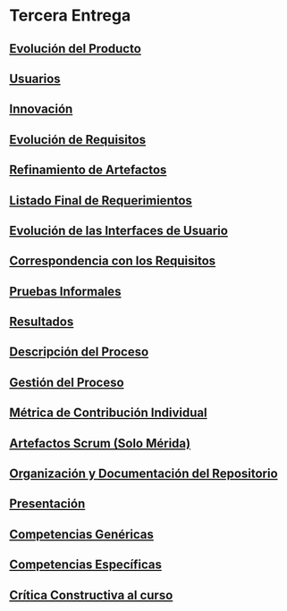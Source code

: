 # Tercera Entrega
[Evolución del Producto](https://github.com/MateoAlejandroCaamalTencle/HABIT/blob/TerceraEntrega/HABIT%2B/Evoluci%C3%B3n%20del%20Producto.md)
-
[Usuarios](https://github.com/MateoAlejandroCaamalTencle/HABIT/blob/TerceraEntrega/HABIT%2B/Usuarios.md) 
-
[Innovación](https://github.com/MateoAlejandroCaamalTencle/HABIT/blob/TerceraEntrega/HABIT%2B/Innovaci%C3%B3n.md)
-
[Evolución de Requisitos](https://github.com/MateoAlejandroCaamalTencle/HABIT/blob/TerceraEntrega/HABIT%2B/Evoluci%C3%B3n%20de%20Requisitos.md)
-
[Refinamiento de Artefactos](https://github.com/MateoAlejandroCaamalTencle/HABIT/blob/TerceraEntrega/HABIT%2B/Refinamiento%20de%20Artefactos.png)
-
[Listado Final de Requerimientos]()
-
[Evolución de las Interfaces de Usuario](https://github.com/MateoAlejandroCaamalTencle/HABIT/blob/TerceraEntrega/HABIT%2B/Evoluci%C3%B3n%20de%20las%20Interfaces%20de%20Usuario.md)
-
[Correspondencia con los Requisitos](https://github.com/MateoAlejandroCaamalTencle/HABIT/blob/TerceraEntrega/HABIT%2B/Correspondencia%20con%20los%20Requisitos.md)
-
[Pruebas Informales ]()
-
[Resultados]()
-
[Descripción del Proceso](https://github.com/MateoAlejandroCaamalTencle/HABIT/blob/TerceraEntrega/HABIT%2B/Descripci%C3%B3n%20del%20Proceso.md)
-
[Gestión del Proceso](https://github.com/MateoAlejandroCaamalTencle/HABIT/blob/TerceraEntrega/HABIT%2B/Gesti%C3%B3n%20del%20Proceso.md)
-
[Métrica de Contribución Individual]()
-
[Artefactos Scrum (Solo Mérida)]()
-
[Organización y Documentación del Repositorio](https://github.com/MateoAlejandroCaamalTencle/HABIT/tree/TerceraEntrega)
-
[Presentación]()
-
[Competencias Genéricas](https://github.com/MateoAlejandroCaamalTencle/HABIT/blob/TerceraEntrega/HABIT%2B/Competencias%20Gen%C3%A9ricas.md)
-
[Competencias Específicas](https://github.com/MateoAlejandroCaamalTencle/HABIT/blob/TerceraEntrega/HABIT%2B/Competencias%20Espec%C3%ADficas.md)
-
[Crítica Constructiva al curso](https://github.com/MateoAlejandroCaamalTencle/HABIT/blob/TerceraEntrega/HABIT%2B/Cr%C3%ADtica%20Constructiva%20al%20curso.md)
-
